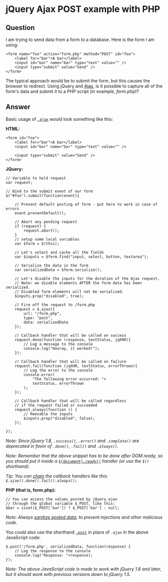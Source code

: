 
# jQuery Ajax POST example with PHP

## Question
        
I am trying to send data from a form to a database. Here is the form I am using:

    <form name="foo" action="form.php" method="POST" id="foo">
        <label for="bar">A bar</label>
        <input id="bar" name="bar" type="text" value="" />
        <input type="submit" value="Send" />
    </form>
    

The typical approach would be to submit the form, but this causes the browser to redirect. Using jQuery and [Ajax](http://en.wikipedia.org/wiki/Ajax_%28programming%29), is it possible to capture all of the form's data and submit it to a PHP script (in example, _form.php_)?

## Answer
        
Basic usage of [`.ajax`](https://api.jquery.com/jQuery.ajax/) would look something like this:

**HTML:**

    <form id="foo">
        <label for="bar">A bar</label>
        <input id="bar" name="bar" type="text" value="" />
    
        <input type="submit" value="Send" />
    </form>
    

**JQuery:**

    // Variable to hold request
    var request;
    
    // Bind to the submit event of our form
    $("#foo").submit(function(event){
    
        // Prevent default posting of form - put here to work in case of errors
        event.preventDefault();
    
        // Abort any pending request
        if (request) {
            request.abort();
        }
        // setup some local variables
        var $form = $(this);
    
        // Let's select and cache all the fields
        var $inputs = $form.find("input, select, button, textarea");
    
        // Serialize the data in the form
        var serializedData = $form.serialize();
    
        // Let's disable the inputs for the duration of the Ajax request.
        // Note: we disable elements AFTER the form data has been serialized.
        // Disabled form elements will not be serialized.
        $inputs.prop("disabled", true);
    
        // Fire off the request to /form.php
        request = $.ajax({
            url: "/form.php",
            type: "post",
            data: serializedData
        });
    
        // Callback handler that will be called on success
        request.done(function (response, textStatus, jqXHR){
            // Log a message to the console
            console.log("Hooray, it worked!");
        });
    
        // Callback handler that will be called on failure
        request.fail(function (jqXHR, textStatus, errorThrown){
            // Log the error to the console
            console.error(
                "The following error occurred: "+
                textStatus, errorThrown
            );
        });
    
        // Callback handler that will be called regardless
        // if the request failed or succeeded
        request.always(function () {
            // Reenable the inputs
            $inputs.prop("disabled", false);
        });
    
    });
    

_Note: Since jQuery 1.8, `.success()`, `.error()` and `.complete()` are deprecated in favor of `.done()`, `.fail()` and `.always()`._

_Note: Remember that the above snippet has to be done after DOM ready, so you should put it inside a [`$(document).ready()`](https://api.jquery.com/ready/) handler (or use the `$()` shorthand)._

_Tip: You can [chain](http://www.jquerybyexample.net/2012/06/what-is-chaining-in-jquery.html) the callback handlers like this: `$.ajax().done().fail().always();`_

**PHP (that is, form.php):**

    // You can access the values posted by jQuery.ajax
    // through the global variable $_POST, like this:
    $bar = isset($_POST['bar']) ? $_POST['bar'] : null;
    

_Note: Always [sanitize posted data](https://stackoverflow.com/questions/1314518/sanitizing-users-data-in-get-by-php), to prevent injections and other malicious code._

You could also use the shorthand [`.post`](https://api.jquery.com/jQuery.post/) in place of `.ajax` in the above JavaScript code:

    $.post('/form.php', serializedData, function(response) {
        // Log the response to the console
        console.log("Response: "+response);
    });
    

_Note: The above JavaScript code is made to work with jQuery 1.8 and later, but it should work with previous versions down to jQuery 1.5._
